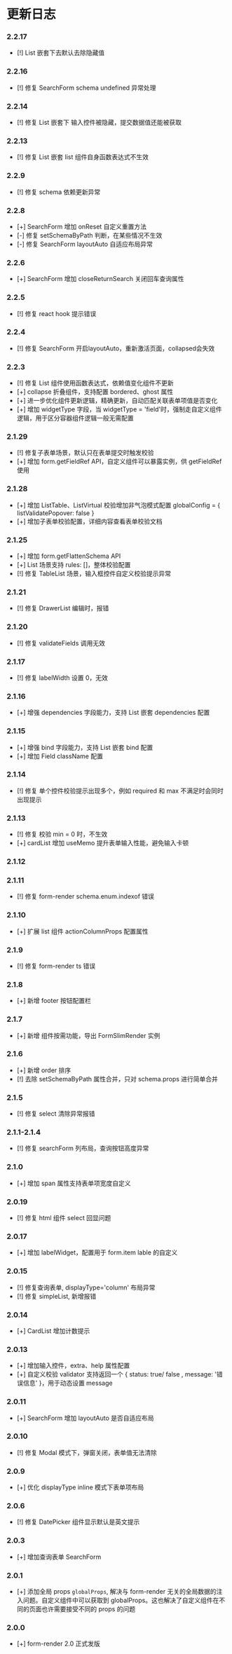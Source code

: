 # 更新日志

### 2.2.17 
- [!] List 嵌套下去默认去除隐藏值
### 2.2.16
- [!] 修复 SearchForm schema undefined 异常处理
### 2.2.14
- [!] 修复 List 嵌套下 输入控件被隐藏，提交数据值还能被获取
### 2.2.13
- [!] 修复 List 嵌套 list 组件自身函数表达式不生效
### 2.2.9
- [!] 修复 schema 依赖更新异常
### 2.2.8
- [+] SearchForm 增加 onReset 自定义重置方法
- [-] 修复 setSchemaByPath 判断，在某些情况不生效
- [-] 修复 SearchForm layoutAuto 自适应布局异常
### 2.2.6
- [+] SearchForm 增加 closeReturnSearch 关闭回车查询属性

### 2.2.5
- [!] 修复 react hook 提示错误
### 2.2.4
- [!] 修复 SearchForm 开启layoutAuto，重新激活页面，collapsed会失效
### 2.2.3
- [!] 修复 List 组件使用函数表达式，依赖值变化组件不更新
- [+] collapse 折叠组件，支持配置 bordered、ghost 属性
- [+] 进一步优化组件更新逻辑，精确更新，自动匹配关联表单项值是否变化
- [+] 增加 widgetType 字段，当 widgetType = 'field'时，强制走自定义组件逻辑，用于区分容器组件逻辑一般无需配置
### 2.1.29
- [!] 修复子表单场景，默认只在表单提交时触发校验
- [+] 增加 form.getFieldRef API，自定义组件可以暴露实例，供 getFieldRef 使用

### 2.1.28
- [+] 增加 ListTable、ListVirtual 校验增加非气泡模式配置
 globalConfig = { listValidatePopover: false }
- [+] 增加子表单校验配置，详细内容查看表单校验文档

### 2.1.25
- [+] 增加 form.getFlattenSchema API
- [+] List 场景支持 rules: []，整体校验配置
- [!] 修复 TableList 场景，输入框控件自定义校验提示异常

### 2.1.21
- [!] 修复 DrawerList 编辑时，报错
### 2.1.20
- [!] 修复 validateFields 调用无效
### 2.1.17
- [!] 修复 labelWidth 设置 0，无效
### 2.1.16
- [+] 增强 dependencies 字段能力，支持 List 嵌套 dependencies 配置
### 2.1.15
- [+] 增强 bind 字段能力，支持 List 嵌套 bind 配置
- [+] 增加 Field className 配置
### 2.1.14
- [!] 修复 单个控件校验提示出现多个，例如 required 和 max 不满足时会同时出现提示

### 2.1.13
- [!] 修复 校验 min = 0 时，不生效
- [+] cardList 增加 useMemo 提升表单输入性能，避免输入卡顿

### 2.1.12

### 2.1.11
- [!] 修复 form-render schema.enum.indexof 错误
### 2.1.10
- [+] 扩展 list 组件 actionColumnProps 配置属性
### 2.1.9
- [!] 修复 form-render ts 错误
### 2.1.8
- [+] 新增 footer 按钮配置栏

### 2.1.7
- [+] 新增 组件按需功能，导出 FormSlimRender 实例
### 2.1.6
- [+] 新增 order 排序
- [!] 去除 setSchemaByPath 属性合并，只对 schema.props 进行简单合并

### 2.1.5
- [!] 修复 select 清除异常报错
### 2.1.1-2.1.4
- [!] 修复 searchForm 列布局，查询按钮高度异常
### 2.1.0
- [+] 增加 span 属性支持表单项宽度自定义
### 2.0.19
- [!] 修复 html 组件 select 回显问题

### 2.0.17
- [+] 增加 labelWidget，配置用于 form.item lable 的自定义
### 2.0.15
- [!] 修复查询表单, displayType='column' 布局异常
- [!] 修复 simpleList, 新增报错

### 2.0.14
- [+] CardList 增加计数提示
### 2.0.13
- [+] 增加输入控件，extra、help 属性配置
- [+] 自定义校验 validator 支持返回一个 { status: true/ false , message: '错误信息' }，用于动态设置 message
### 2.0.11
- [+] SearchForm 增加 layoutAuto 是否自适应布局
### 2.0.10
- [!] 修复 Modal 模式下，弹窗关闭，表单值无法清除

### 2.0.9
- [+] 优化 displayType inline 模式下表单项布局

### 2.0.6
- [!] 修复 DatePicker 组件显示默认是英文提示
### 2.0.3
- [+] 增加查询表单 SearchForm

### 2.0.1
- [+] 添加全局 props `globalProps`, 解决与 form-render 无关的全局数据的注入问题。自定义组件中可以获取到 globalProps。这也解决了自定义组件在不同的页面也许需要接受不同的 props 的问题
### 2.0.0

- [+] form-render 2.0 正式发版
